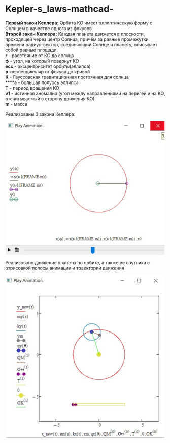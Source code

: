 # Kepler-s_laws-mathcad-

**Первый закон Кеплера:** Орбита КО имеет эллиптическую форму с Солнцем в качестве одного из фокусов.<br/>
**Второй закон Кеплера:** Каждая планета движется в плоскости, проходящей через центр Солнца, причём за равные промежутки времени радиус-вектор, соединяющий Солнце и планету, описывает собой равные площади.<br/>
**r** - расстояние от КО до солнца<br/>
**ϕ** - угол, на который повернут КО<br/>
**ecc** - эксцентриситет орбиты(эллипса)<br/>
**p**-перпендикуляр от фокуса до кривой<br/>
**K** - Гауссовская гравитационная постоянная для солнца<br/>
****a - большая полуось эллипса<br/>
**T** - период вращения КО<br/>
**ν1** - истинная аномалия (угол между направлениями на перигей и на КО, отсчитываемый в сторону движения КО)<br/>
**m** - масса<br/>

Реализованы 3 закона Кеплера:
<p align="center">
 <img width="500px" src="t.jpg" alt="qr"/>
</p>


Реализовано движение планеты по орбите, а также ее спутника с отрисовкой полосы анимации и траектории движения
<p align="center">
 <img width="500px" src="m.jpg" alt="qr"/>
</p>
